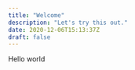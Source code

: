 ```yaml
---
title: "Welcome"
description: "Let's try this out."
date: 2020-12-06T15:13:37Z
draft: false
---
```


Hello world
